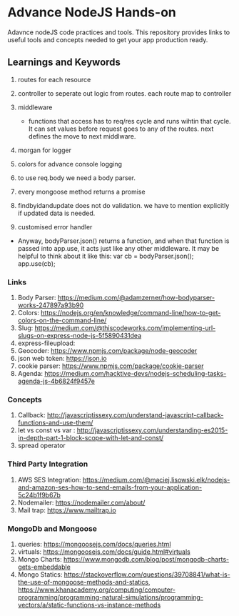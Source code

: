 # Advance NodeJS Hands-on

Adavnce nodeJS code practices and tools. This repository provides links to useful tools and concepts needed to get your app production ready.

## Learnings and Keywords

1. routes for each resource
2. controller to seperate out logic from routes. each route map to controller
3. middleware
    * functions that access has to req/res cycle and runs wihtin that cycle. It can set values before request goes to any of the routes. next defines the move to next middlware.
  
4. morgan for logger
5. colors for advance console logging
6. to use req.body we need a body parser.
7. every mongoose method returns a promise
8. findbyidandupdate does not do validation. we have to mention explicitly if updated data is needed.
9. customised error handler

* Anyway, bodyParser.json() returns a function, and when that function is passed into app.use, it acts just like any other middleware. It may be helpful to think about it like this:
var cb = bodyParser.json();
app.use(cb);


### Links

1. Body Parser: <https://medium.com/@adamzerner/how-bodyparser-works-247897a93b90>
2. Colors: <https://nodejs.org/en/knowledge/command-line/how-to-get-colors-on-the-command-line/>
3. Slug: <https://medium.com/@thiscodeworks.com/implementing-url-slugs-on-express-node-js-5f5890431dea>
4. express-fileupload: 
5. Geocoder: <https://www.npmjs.com/package/node-geocoder>
6. json web token: <https://json.io> 
7. cookie parser: <https://www.npmjs.com/package/cookie-parser>
8. Agenda: <https://medium.com/hacktive-devs/nodejs-scheduling-tasks-agenda-js-4b6824f9457e>


### Concepts

1. Callback: <http://javascriptissexy.com/understand-javascript-callback-functions-and-use-them/>
2. let vs const vs var : <http://javascriptissexy.com/understanding-es2015-in-depth-part-1-block-scope-with-let-and-const/>
3. spread operator


### Third Party Integration

1. AWS SES Integration: <https://medium.com/@maciej.lisowski.elk/nodejs-and-amazon-ses-how-to-send-emails-from-your-application-5c24b1f9b67b>
2. Nodemailer: <https://nodemailer.com/about/>
3. Mail trap: <https://www.mailtrap.io>


### MongoDb and Mongoose

1. queries: <https://mongoosejs.com/docs/queries.html>
2. virtuals: <https://mongoosejs.com/docs/guide.html#virtuals>
3. Mongo Charts: <https://www.mongodb.com/blog/post/mongodb-charts-gets-embeddable>
4. Mongo Statics: <https://stackoverflow.com/questions/39708841/what-is-the-use-of-mongoose-methods-and-statics>, <https://www.khanacademy.org/computing/computer-programming/programming-natural-simulations/programming-vectors/a/static-functions-vs-instance-methods>


